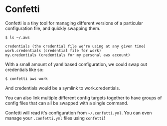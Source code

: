 Confetti
==========

Confetti is a tiny tool for managing different versions of a particular
configuration file, and quickly swapping them.<br />

```
$ ls ~/.aws

credentials (the credential file we're using at any given time)
work.credentials (credential file for work)
my.credentials (credentials for my personal aws account)
```

With a small amount of yaml based configuration, we could swap out credentials like so:

`$ confetti aws work`

And credentials would be a symlink to work.credentials.

You can also link multiple different config targets together to have groups of config files that can all be swapped with a single command. 

Confetti will read it's configuration from `~/.confetti.yml`. You can even manage your `.confetti.yml` files using `confetti`!
